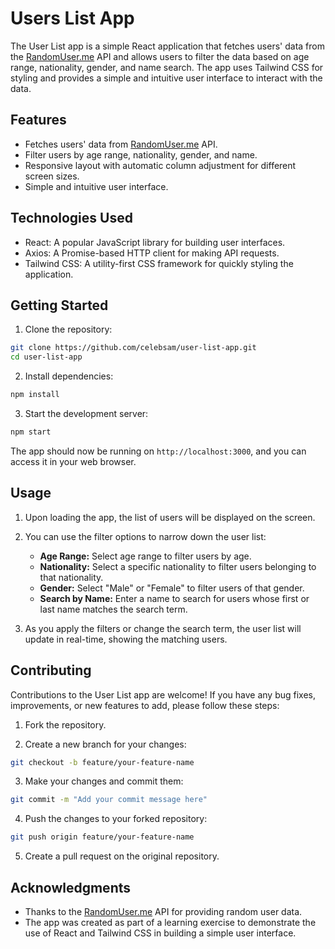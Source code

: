 # Users List App

The User List app is a simple React application that fetches users' data from
the [RandomUser.me](https://randomuser.me) API and allows users to filter the
data based on age range, nationality, gender, and name search. The app uses
Tailwind CSS for styling and provides a simple and intuitive user interface to interact with the data.

## Features

- Fetches users' data from [RandomUser.me](https://randomuser.me) API.
- Filter users by age range, nationality, gender, and name.
- Responsive layout with automatic column adjustment for different screen sizes.
- Simple and intuitive user interface.

## Technologies Used

- React: A popular JavaScript library for building user interfaces.
- Axios: A Promise-based HTTP client for making API requests.
- Tailwind CSS: A utility-first CSS framework for quickly styling the application.

## Getting Started

1. Clone the repository:

```bash
git clone https://github.com/celebsam/user-list-app.git
cd user-list-app
```

2. Install dependencies:

```bash
npm install
```

3. Start the development server:

```bash
npm start
```

The app should now be running on `http://localhost:3000`, and you can access it in your web browser.

## Usage

1. Upon loading the app, the list of users will be displayed on the screen.

2. You can use the filter options to narrow down the user list:

   - **Age Range:** Select age range to filter users by age.
   - **Nationality:** Select a specific nationality to filter users belonging to that nationality.
   - **Gender:** Select "Male" or "Female" to filter users of that gender.
   - **Search by Name:** Enter a name to search for users whose first or last name matches the search term.

3. As you apply the filters or change the search term, the user list will update in real-time, showing the matching users.

## Contributing

Contributions to the User List app are welcome! If you have any bug fixes, improvements, or new features to add, please follow these steps:

1. Fork the repository.

2. Create a new branch for your changes:

```bash
git checkout -b feature/your-feature-name
```

3. Make your changes and commit them:

```bash
git commit -m "Add your commit message here"
```

4. Push the changes to your forked repository:

```bash
git push origin feature/your-feature-name
```

5. Create a pull request on the original repository.


## Acknowledgments

- Thanks to the [RandomUser.me](https://randomuser.me) API for providing random user data.
- The app was created as part of a learning exercise to demonstrate the use of React and Tailwind CSS in building a simple user interface.


